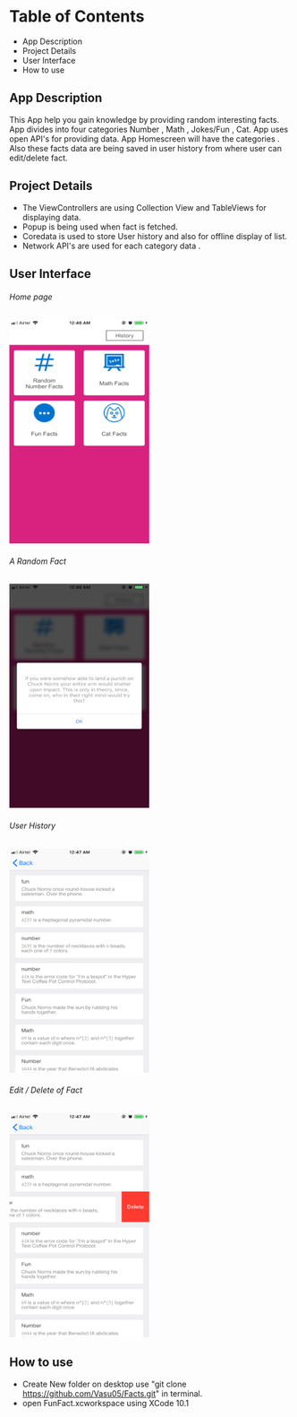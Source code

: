 # Table of Contents
* App Description
* Project Details
* User Interface
* How to use


## App Description
This App help you gain knowledge by providing random interesting facts. App divides into four categories Number , Math , 
Jokes/Fun , Cat. App uses open API's for providing data.
App Homescreen will have the categories . Also these facts data are being saved in user history from where user can edit/delete
fact.

## Project Details
- The ViewControllers are using Collection View and TableViews for displaying data.
- Popup is being used when fact is fetched.
- Coredata is used to store User history and also for offline display of list.
- Network API's are used for each category data . 

## User Interface

###### Home page
<img src="Homepage.PNG" width="250" height = "400">

###### A Random Fact
<img src="Fact.PNG" width="250" height = "400">

###### User History
<img src="History.PNG" width="250" height = "400">

###### Edit / Delete of Fact
<img src="Delete.PNG" width="250" height = "400">

## How to use
- Create New folder on desktop use "git clone https://github.com/Vasu05/Facts.git" in terminal.
- open FunFact.xcworkspace using XCode 10.1

